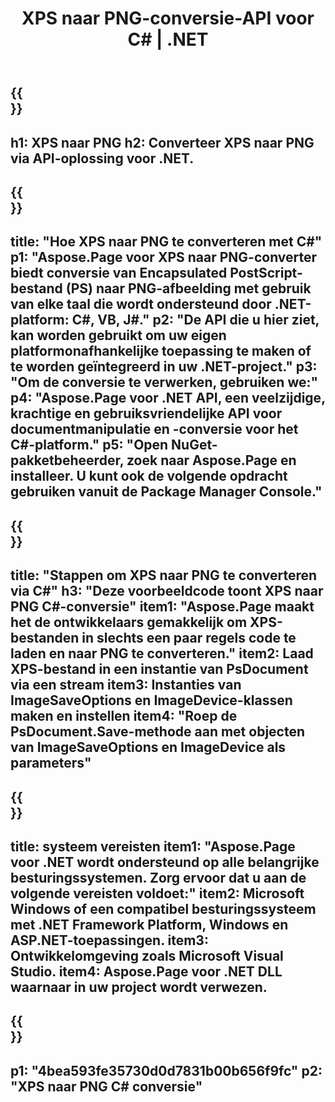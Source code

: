 ﻿---
translation: true
template: /_templates/_conversion-child-net.md
title: XPS naar PNG-conversie-API voor C# |  .NET
url: /net/conversion/xps-to-png/
description: Voorbeeldcode voor conversie van XPS naar PNG C#. Gebruik API-voorbeeldcode voor batch-XPS-bestanden naar PNG-conversie binnen VB.NET, Asp.NET of een op .NET gebaseerde toepassing.
informat: XPS
outformat: PNG
otherformats: XPS EPS
---

{{<section banner>}}
---
h1: XPS naar PNG
h2: Converteer XPS naar PNG via API-oplossing voor .NET.
---

{{<section overview>}}
---
title: "Hoe XPS naar PNG te converteren met C#"
p1: "Aspose.Page voor XPS naar PNG-converter biedt conversie van Encapsulated PostScript-bestand (PS) naar PNG-afbeelding met gebruik van elke taal die wordt ondersteund door .NET-platform: C#, VB, J#."
p2: "De API die u hier ziet, kan worden gebruikt om uw eigen platformonafhankelijke toepassing te maken of te worden geïntegreerd in uw .NET-project."
p3: "Om de conversie te verwerken, gebruiken we:"
p4: "Aspose.Page voor .NET API, een veelzijdige, krachtige en gebruiksvriendelijke API voor documentmanipulatie en -conversie voor het C#-platform."
p5: "Open NuGet-pakketbeheerder, zoek naar Aspose.Page en installeer. U kunt ook de volgende opdracht gebruiken vanuit de Package Manager Console."
---

{{<section feature1>}}
---
title: "Stappen om XPS naar PNG te converteren via C#"
h3: "Deze voorbeeldcode toont XPS naar PNG C#-conversie"
item1: "Aspose.Page maakt het de ontwikkelaars gemakkelijk om XPS-bestanden in slechts een paar regels code te laden en naar PNG te converteren."
item2: Laad XPS-bestand in een instantie van PsDocument via een stream
item3: Instanties van ImageSaveOptions en ImageDevice-klassen maken en instellen
item4: "Roep de PsDocument.Save-methode aan met objecten van ImageSaveOptions en ImageDevice als parameters"
---

{{<section feature2>}}
---
title: systeem vereisten
item1: "Aspose.Page voor .NET wordt ondersteund op alle belangrijke besturingssystemen. Zorg ervoor dat u aan de volgende vereisten voldoet:"
item2: Microsoft Windows of een compatibel besturingssysteem met .NET Framework Platform, Windows en ASP.NET-toepassingen.
item3: Ontwikkelomgeving zoals Microsoft Visual Studio.
item4: Aspose.Page voor .NET DLL waarnaar in uw project wordt verwezen.
---

{{<section gist>}}
---
p1: "4bea593fe35730d0d7831b00b656f9fc"
p2: "XPS naar PNG C# conversie"
---
